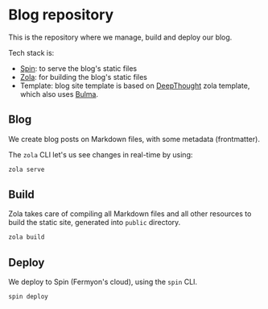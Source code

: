 # Blog repository

This is the repository where we manage, build and deploy our blog.

Tech stack is:

- [Spin](https://www.fermyon.com/spin/): to serve the blog's static files
- [Zola](https://www.getzola.org/): for building the blog's static files
- Template: blog site template is based on [DeepThought](https://github.com/RatanShreshtha/DeepThought) zola template, which also uses [Bulma](https://bulma.io/).

## Blog

We create blog posts on Markdown files, with some metadata (frontmatter).

The `zola` CLI let's us see changes in real-time by using:

```bash
zola serve
```

## Build

Zola takes care of compiling all Markdown files and all other resources to build the static site, generated into `public` directory.

```bash
zola build
```

## Deploy

We deploy to Spin (Fermyon's cloud), using the `spin` CLI.

```bash
spin deploy
```
